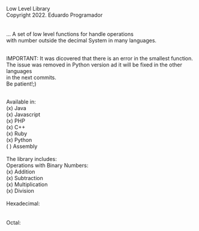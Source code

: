 Low Level Library<br>
Copyright 2022. Eduardo Programador<br>
<br><br>...
A set of low level functions for handle operations <br>
with number outside the decimal System in many languages.<br>
<br>

IMPORTANT: It was dicovered that there is an error in the smallest function.<br>
	The issue was removed in Python version ad it will be fixed in the other languages<br>
	in the next commits.<br>
	Be patient!;)<br><br>

Available in:<br>
	(x) Java<br>
	(x) Javascript<br>
	(x) PHP<br>
	(x) C++<br>
	(x) Ruby<br>
	(x) Python<br>
	( ) Assembly<br>
<br>
The library includes:<br>
	Operations with Binary Numbers:<br>
		(x) Addition<br>
		(x) Subtraction<br>
		(x) Multiplication<br>
		(x) Division<br>
<br>
	Hexadecimal:<br>
		 <br>
<br>
	Octal:<br>
		<br>




	



